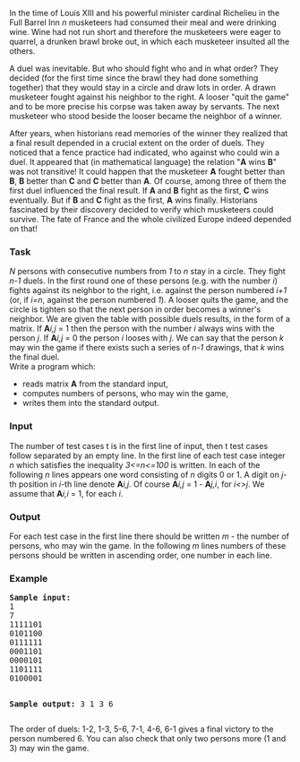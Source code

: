 <p>
In the time of Louis XIII and his powerful minister cardinal Richelieu in the Full Barrel Inn
<i> n</i> musketeers had consumed their meal and were drinking wine. Wine had not run short and
therefore the musketeers were eager to quarrel, a drunken brawl broke out, in which each musketeer insulted all the
others.
</p>

<p>
A duel was inevitable. But who should fight who and in what order? They
decided (for the first time since the brawl they had done something
together) that they would stay in a circle and draw lots in order. A
drawn musketeer fought against his neighbor to the right. A looser
"quit the game" and to be more precise his corpse was taken away by
servants. The next musketeer who stood beside the looser became the
neighbor of a winner.&nbsp;
</p>

<p>After years, when historians read memories of the winner they
realized that a final result depended in a crucial extent on the order
of duels. They noticed that a fence practice had indicated, who
against who could win a
duel. It appeared that (in mathematical language) the relation "<b>A</b> wins
<b>B</b>" was not transitive! It could happen that the musketeer <b> A</b> fought better than
<b>B</b>, <b> B</b> better than <b> C</b> and <b> C</b> better than <b>A</b>. Of course, among three of them the first duel influenced the final result. If
<b> A </b> and <b> B</b> fight as the first, <b> C</b> wins eventually. But if <b> B</b> and
<b> C</b> fight as the first, <b> A</b> wins finally. Historians
fascinated by their discovery decided to verify which musketeers could
survive. The fate of France and the whole civilized Europe indeed
depended on that!
</p>

<h3>Task</h3>
<p>
<i>
N</i> persons with consecutive numbers from <i> 1</i> to <i> n</i> stay in a circle. They fight
<i> n-1</i> duels. In the first round one of these persons (e.g. with the number
<i> i</i>) fights against its neighbor to the right, i.e. against the person numbered <i> i+1</i> (or, if
<i>i=n</i>, against the person numbered <i>1</i>).  A looser quits the game, and
the circle is tighten so that the next person in order becomes a winner's neighbor. We are given the
table with possible duels results, in the form of a matrix. If <b>A</b><i>i,j</i> = 1
then the person with the number
<i> i</i> always wins with the person <i>j</i>. If <b>A</b><i>i,j</i> = 0 the person
<i>i</i> looses with <i>j</i>. We can say that the person<i> k</i> may win the game if there exists such a series of
<i>n-1</i> drawings, that <i>k</i>
wins the final duel.<br>
Write a program which:
</p>
<ul>
  <li>reads matrix <b> A</b> from the standard input,
  </li><li>computes numbers of persons, who may win the game,
  </li><li>writes them into the standard output.
</li></ul>

<h3>Input</h3>
<p>
The number of test cases t is in the first line of input, then t test cases follow separated by an empty line.
In the first line of each test case integer <i>n</i> which satisfies the inequality
<i> 3&lt;=n&lt;=100</i> is written. In each of the following <i> n</i> lines appears one word
consisting of
<i> n</i> digits 0 or 1. A digit on <i>j</i>-th position in<i> i</i>-th line denote <b>A</b><i>i,j.</i> Of course <b>A</b><i>i,j </i>= 1 - <b>A</b><i>j,i</i>, for <i> i&lt;&gt;j</i>. We assume that
<b>A</b><i>i,i </i>= 1, for each <i>i</i>.&nbsp;
</p>

<h3>Output</h3>
<p>
For each test case in the first line there should be written <i> m</i> - the
number of persons, who may
win the game. In the following <i> m</i> lines numbers of these persons should be written in  ascending order, one number in each line.
</p>

<h3>Example</h3>
<pre><b>Sample input:</b>
1
7
1111101
0101100
0111111
0001101
0000101
1101111
0100001

<b>Sample output:</b>
3
1
3
6
</pre>

<p>
The order of duels: 1-2, 1-3, 5-6, 7-1, 4-6, 6-1 gives a final victory to the person numbered 6. You can also check that only two persons more (1 and 3) may win the game.

</p>